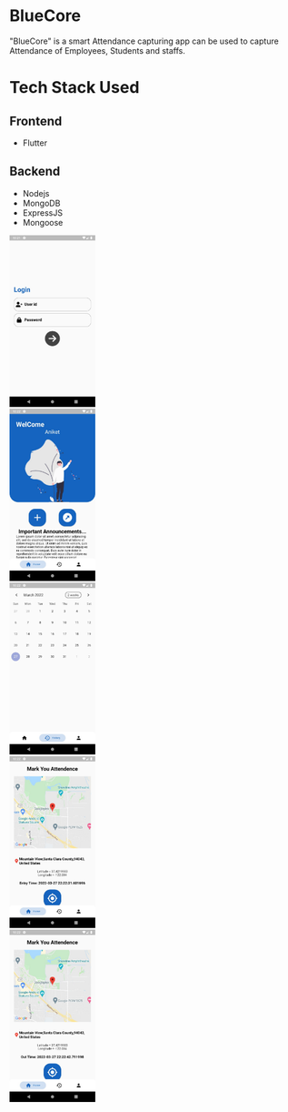 
# BlueCore

"BlueCore" is a smart Attendance capturing app can be used to capture Attendance of Employees, Students and staffs.



# Tech Stack Used

 ## Frontend 
 - Flutter
 ## Backend
 - Nodejs
 - MongoDB
 - ExpressJS
 - Mongoose
<img src="https://github.com/Aniket6990/Attendance-capturing-app/blob/main/1.jpeg" width="30%" height="30%">
<br>
<img src="https://github.com/Aniket6990/Attendance-capturing-app/blob/main/2.jpeg" width="30%" height="30%">
<br>
<img src="https://github.com/Aniket6990/Attendance-capturing-app/blob/main/3.jpeg" width="30%" height="30%">
<br>
<img src="https://github.com/Aniket6990/Attendance-capturing-app/blob/main/4.jpeg" width="30%" height="30%">
<br>
<img src="https://github.com/Aniket6990/Attendance-capturing-app/blob/main/5.jpeg" width="30%" height="30%">
<br>
